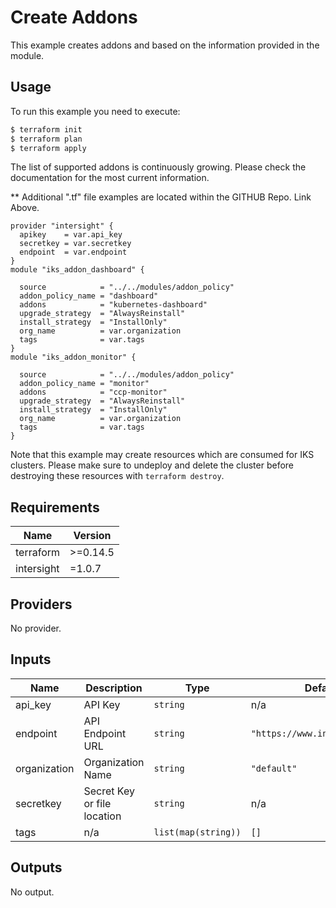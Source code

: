 # Create Addons

This example creates addons and based on the information provided in the module.

## Usage

To run this example you need to execute:

```bash
$ terraform init
$ terraform plan
$ terraform apply
```

The list of supported addons is continuously growing.  Please check the documentation for the most current information.

** Additional ".tf" file examples are located within the GITHUB Repo.  Link Above.

```
provider "intersight" {
  apikey    = var.api_key
  secretkey = var.secretkey
  endpoint  = var.endpoint
}
module "iks_addon_dashboard" {

  source            = "../../modules/addon_policy"
  addon_policy_name = "dashboard"
  addons            = "kubernetes-dashboard"
  upgrade_strategy  = "AlwaysReinstall"
  install_strategy  = "InstallOnly"
  org_name          = var.organization
  tags              = var.tags
}
module "iks_addon_monitor" {

  source            = "../../modules/addon_policy"
  addon_policy_name = "monitor"
  addons            = "ccp-monitor"
  upgrade_strategy  = "AlwaysReinstall"
  install_strategy  = "InstallOnly"
  org_name          = var.organization
  tags              = var.tags
}
```



Note that this example may create resources which are consumed for IKS clusters.  Please make sure to undeploy and delete the cluster before destroying these resources with `terraform destroy`.
<!-- BEGINNING OF PRE-COMMIT-TERRAFORM DOCS HOOK -->
## Requirements

| Name | Version |
|------|---------|
| terraform | >=0.14.5 |
| intersight | =1.0.7 |

## Providers

No provider.

## Inputs

| Name | Description | Type | Default | Required |
|------|-------------|------|---------|:--------:|
| api\_key | API Key | `string` | n/a | yes |
| endpoint | API Endpoint URL | `string` | `"https://www.intersight.com"` | no |
| organization | Organization Name | `string` | `"default"` | no |
| secretkey | Secret Key or file location | `string` | n/a | yes |
| tags | n/a | `list(map(string))` | `[]` | no |

## Outputs

No output.

<!-- END OF PRE-COMMIT-TERRAFORM DOCS HOOK -->